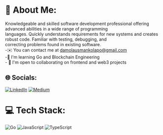 # 💫 About Me:
Knowledgeable and skilled software development professional offering advanced abilities in a wide range of programming<br>languages. Quickly understands requirements for new systems and creates robust code. Familiar with testing, debugging, and<br>correcting problems found in existing software.<br>-✉️  You can contact me at damolausmankolapo@gmail.com<br>-🧠  I'm learning Go and Blockchain Engineering<br>- 🤝 I'm open to collaborating on frontend and web3 projects


## 🌐 Socials:
[![LinkedIn](https://img.shields.io/badge/LinkedIn-%230077B5.svg?logo=linkedin&logoColor=white)](https://linkedin.com/in/https://www.linkedin.com/in/damola-kolapo-810996133/) [![Medium](https://img.shields.io/badge/Medium-12100E?logo=medium&logoColor=white)](https://medium.com/@https://medium.com/@damkols) 

# 💻 Tech Stack:
![Go](https://img.shields.io/badge/go-%2300ADD8.svg?style=for-the-badge&logo=go&logoColor=white) ![JavaScript](https://img.shields.io/badge/javascript-%23323330.svg?style=for-the-badge&logo=javascript&logoColor=%23F7DF1E) ![TypeScript](https://img.shields.io/badge/typescript-%23007ACC.svg?style=for-the-badge&logo=typescript&logoColor=white)
